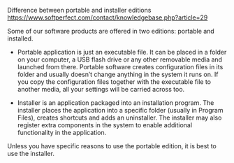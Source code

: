 Difference between portable and installer editions
https://www.softperfect.com/contact/knowledgebase.php?article=29
  
Some of our software products are offered in two editions: portable and installed.

-   Portable application is just an executable file. It can be placed in a folder on your computer, a USB flash drive or any other removable media and launched from there. Portable software creates configuration files in its folder and usually doesn’t change anything in the system it runs on. If you copy the configuration files together with the executable file to another media, all your settings will be carried across too.
    
-   Installer is an application packaged into an installation program. The installer places the application into a specific folder (usually in Program Files), creates shortcuts and adds an uninstaller. The installer may also register extra components in the system to enable additional functionality in the application.
    

Unless you have specific reasons to use the portable edition, it is best to use the installer.